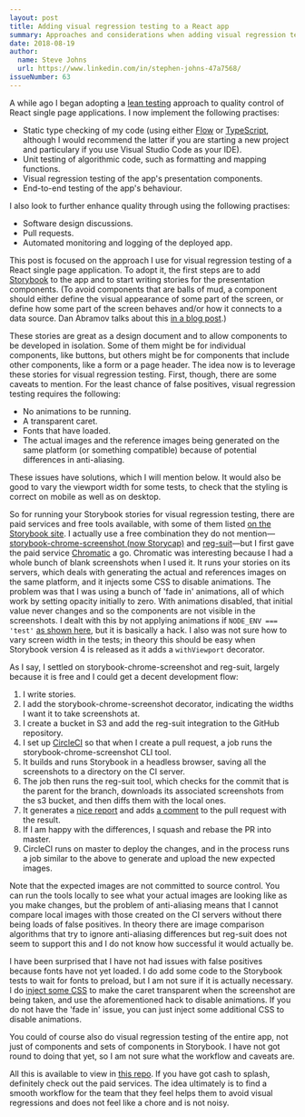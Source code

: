 ```yaml
---
layout: post
title: Adding visual regression testing to a React app
summary: Approaches and considerations when adding visual regression testing to a React application.
date: 2018-08-19
author:
  name: Steve Johns
  url: https://www.linkedin.com/in/stephen-johns-47a7568/
issueNumber: 63
---
```


A while ago I began adopting a [lean testing](https://blog.usejournal.com/lean-testing-or-why-unit-tests-are-worse-than-you-think-b6500139a009) approach to quality control of React single page applications. I now implement the following practises:

- Static type checking of my code (using either [Flow](https://flow.org/)
  or [TypeScript](https://www.typescriptlang.org/),
  although I would recommend the latter if you are starting a new project
  and particulary if you use Visual Studio Code as your IDE).
- Unit testing of algorithmic code, such as formatting and mapping functions.
- Visual regression testing of the app's presentation components.
- End-to-end testing of the app's behaviour.

I also look to further enhance quality through using the following practises:

- Software design discussions.
- Pull requests.
- Automated monitoring and logging of the deployed app.

This post is focused on the approach I use for visual regression testing of a React single page application. To adopt it, the first steps are to add [Storybook](https://storybook.js.org/) to the app and to start writing stories for the presentation components. (To avoid components that are balls of mud, a component should either define the visual appearance of some part of the screen, or define how some part of the screen behaves and/or how it connects to a data source. Dan Abramov talks about this [in a blog post](https://medium.com/@dan_abramov/smart-and-dumb-components-7ca2f9a7c7d0).)

These stories are great as a design document and to allow components to be developed in isolation. Some of them might be for individual components, like buttons, but others might be for components that include other components, like a form or a page header. The idea now is to leverage these stories for visual regression testing. First, though, there are some caveats to mention. For the least chance of false positives, visual regression testing requires the following:

- No animations to be running.
- A transparent caret.
- Fonts that have loaded.
- The actual images and the reference images being generated on the same platform
  (or something compatible) because of potential differences in anti-aliasing.

These issues have solutions, which I will mention below. It would also be good to vary the viewport width for some tests, to check that the styling is correct on mobile as well as on desktop.

So for running your Storybook stories for visual regression testing, there are paid services and free tools available, with some of them listed [on the Storybook site](https://storybook.js.org/docs/testing/automated-visual-testing/). I actually use a free combination they do not mention&#8212;[storybook-chrome-screenshot (now Storycap)](https://github.com/reg-viz/storycap) and [reg-suit](https://github.com/reg-viz/reg-suit)&#8212;but I first gave the paid service [Chromatic](https://www.chromatic.com/) a go. Chromatic was interesting because I had a whole bunch of blank screenshots when I used it. It runs your stories on its servers, which deals with generating the actual and references images on the same platform, and it injects some CSS to disable animations. The problem was that I was using a bunch of 'fade in' animations, all of which work by setting opacity initially to zero. With animations disabled, that initial value never changes and so the components are not visible in the screenshots. I dealt with this by not applying animations if `NODE_ENV === 'test'` [as shown here](https://github.com/stevejay/artfullylondon-web-admin/blob/master/src/shared/animation-box.jsx), but it is basically a hack. I also was not sure how to vary screen width in the tests; in theory this should be easy when Storybook version 4 is released as it adds a `withViewport` decorator.

As I say, I settled on storybook-chrome-screenshot and reg-suit, largely because it is free and I could get a decent development flow:

1. I write stories.
1. I add the storybook-chrome-screenshot decorator, indicating the widths I want it to take screenshots at.
1. I create a bucket in S3 and add the reg-suit integration to the GitHub repository.
1. I set up [CircleCI](https://circleci.com/) so that when I create a pull request, a job runs the storybook-chrome-screenshot CLI tool.
1. It builds and runs Storybook in a headless browser, saving all the screenshots to a directory on the CI server.
1. The job then runs the reg-suit tool, which checks for the commit that is the parent for the branch, downloads its associated screenshots from the s3 bucket, and then diffs them with the local ones.
1. It generates a [nice report](https://artfullylondon-admin-reg-suit.s3.amazonaws.com/d247fd3ce7444ec2ce597497cf6e2db38d2a9b08/index.html) and adds [a comment](https://github.com/stevejay/artfullylondon-web-admin/pull/13) to the pull request with the result.
1. If I am happy with the differences, I squash and rebase the PR into master.
1. CircleCI runs on master to deploy the changes, and in the process runs a job similar to the above to generate and upload the new expected images.

Note that the expected images are not committed to source control. You can run the tools locally to see what your actual images are looking like as you make changes, but the problem of anti-aliasing means that I cannot compare local images with those created on the CI servers without there being loads of false positives. In theory there are image comparison algorithms that try to ignore anti-aliasing differences but reg-suit does not seem to support this and I do not know how successful it would actually be.

I have been surprised that I have not had issues with false positives because fonts have not yet loaded. I do add some code to the Storybook tests to wait for fonts to preload, but I am not sure if it is actually necessary. I do [inject some CSS](https://github.com/stevejay/artfullylondon-web-admin/blob/master/src/testing/disable-caret.js) to make the caret transparent when the screenshot are being taken, and use the aforementioned hack to disable animations. If you do not have the 'fade in' issue, you can just inject some additional CSS to disable animations.

You could of course also do visual regression testing of the entire app, not just of components and sets of components in Storybook. I have not got round to doing that yet, so I am not sure what the workflow and caveats are.

All this is available to view in [this repo](https://github.com/stevejay/artfullylondon-web-admin). If you have got cash to splash, definitely check out the paid services. The idea ultimately is to find a smooth workflow for the team that they feel helps them to avoid visual regressions and does not feel like a chore and is not noisy.
